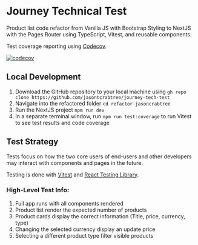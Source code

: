 # Journey Technical Test

Product list code refactor from Vanilla JS with Bootstrap Styling to NextJS with the Pages Router using TypeScript, Vitest, and reusable components.

Test coverage reporting using [Codecov](https://about.codecov.io/).

[![codecov](https://codecov.io/gh/jasontcrabtree/journey-tech-test/graph/badge.svg?token=OOXRKRT4MM)](https://codecov.io/gh/jasontcrabtree/journey-tech-test)

## Local Development

1. Download the GitHub repository to your local machine using `gh repo clone https://github.com/jasontcrabtree/journey-tech-test`
2. Navigate into the refactored folder `cd refactor-jasoncrabtree`
3. Run the NextJS project `npm run dev`
4. In a separate terminal window, run `npm run test:coverage` to run Vitest to see test results and code coverage

## Test Strategy

Tests focus on how the two core users of end-users and other developers may interact with components and pages in the future.

Testing is done with [Vitest](https://vitest.dev/) and [React Testing Library](https://testing-library.com/docs/react-testing-library/intro/).

### High-Level Test Info:

1. Full app runs with all components rendered
2. Product list render the expected number of products
3. Product cards display the correct information (Title, price, currency, type)
4. Changing the selected currency display an update price
5. Selecting a different product type filter visible products
